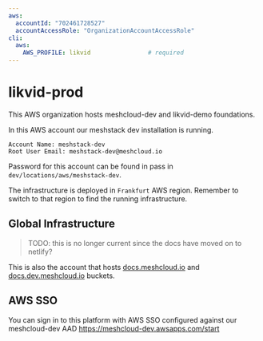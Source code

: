 ```yaml
---
aws:
  accountId: "702461728527"
  accountAccessRole: "OrganizationAccountAccessRole"
cli:
  aws:
    AWS_PROFILE: likvid                # required
---
```


# likvid-prod

This AWS organization hosts meshcloud-dev and likvid-demo foundations.

In this AWS account our meshstack dev installation is running.

```text
Account Name: meshstack-dev
Root User Email: meshstack-dev@meshcloud.io
```

Password for this account can be found in pass in `dev/locations/aws/meshstack-dev`.

The infrastructure is deployed in `Frankfurt` AWS region. Remember to switch to that region to find the running infrastructure.

## Global Infrastructure

> TODO: this is no longer current since the docs have moved on to netlify?

This is also the account that hosts [docs.meshcloud.io](http://docs.meshcloud.io) and [docs.dev.meshcloud.io](http://docs.dev.meshcloud.io) buckets.

## AWS SSO

You can sign in to this platform with AWS SSO configured against our meshcloud-dev AAD https://meshcloud-dev.awsapps.com/start
